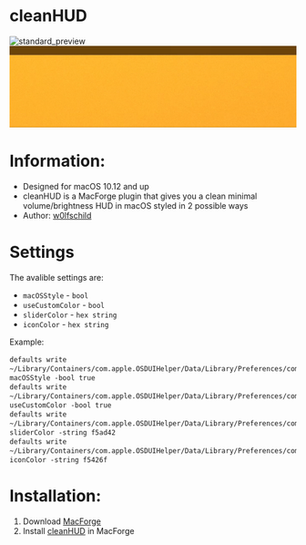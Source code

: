 # cleanHUD

![standard_preview](preview.png) 
![animated_rpeview](preview.gif) 

# Information:

- Designed for macOS 10.12 and up   
- cleanHUD is a MacForge plugin that gives you a clean minimal volume/brightness HUD in macOS styled in 2 possible ways
- Author: [w0lfschild](https://github.com/w0lfschild)

# Settings

The avalible settings are:

- `macOSStyle` - `bool` 
- `useCustomColor` - `bool`
- `sliderColor` - `hex string`
- `iconColor` - `hex string`

Example: 

```
defaults write ~/Library/Containers/com.apple.OSDUIHelper/Data/Library/Preferences/com.apple.OSDUIHelper.plist macOSStyle -bool true
defaults write ~/Library/Containers/com.apple.OSDUIHelper/Data/Library/Preferences/com.apple.OSDUIHelper.plist useCustomColor -bool true
defaults write ~/Library/Containers/com.apple.OSDUIHelper/Data/Library/Preferences/com.apple.OSDUIHelper.plist sliderColor -string f5ad42
defaults write ~/Library/Containers/com.apple.OSDUIHelper/Data/Library/Preferences/com.apple.OSDUIHelper.plist iconColor -string f5426f
```

# Installation:

1. Download [MacForge](https://github.com/w0lfschild/app_updates/raw/master/MacForge/MacForge.zip)
2. Install [cleanHUD](https://www.macenhance.com/mflink?macforge://github.com/w0lfschild/myRepo/raw/master/myPaidRepo/org.w0lf.cleanHUD) in MacForge
